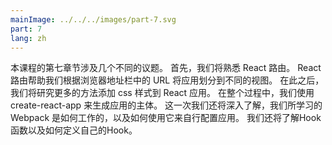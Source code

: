 ```yaml
---
mainImage: ../../../images/part-7.svg
part: 7
lang: zh
---
```


<div class="intro">


<!-- The seventh part of the course touches on several different themes. First, we'll get familiar with React router. React router helps us divide the application into different views that are shown based on the URL in the browser's address bar. After this, we'll look at a few more ways to add CSS-styles to React applications. During the entire course we've used create-react-app to generate the body of our applications. This time we'll take a look under the hood: we'll learn how Webpack works and how we can use it to configure the application ourselves. We shall also have a look on hook-functions and how to define a custom hook. -->
本课程的第七章节涉及几个不同的议题。 首先，我们将熟悉 React 路由。 React路由帮助我们根据浏览器地址栏中的 URL 将应用划分到不同的视图。 在此之后，我们将研究更多的方法添加 css 样式到 React 应用。 在整个过程中，我们使用 create-react-app 来生成应用的主体。 这一次我们还将深入了解，我们所学习的 Webpack 是如何工作的，以及如何使用它来自行配置应用。 我们还将了解Hook函数以及如何定义自己的Hook。

</div>

